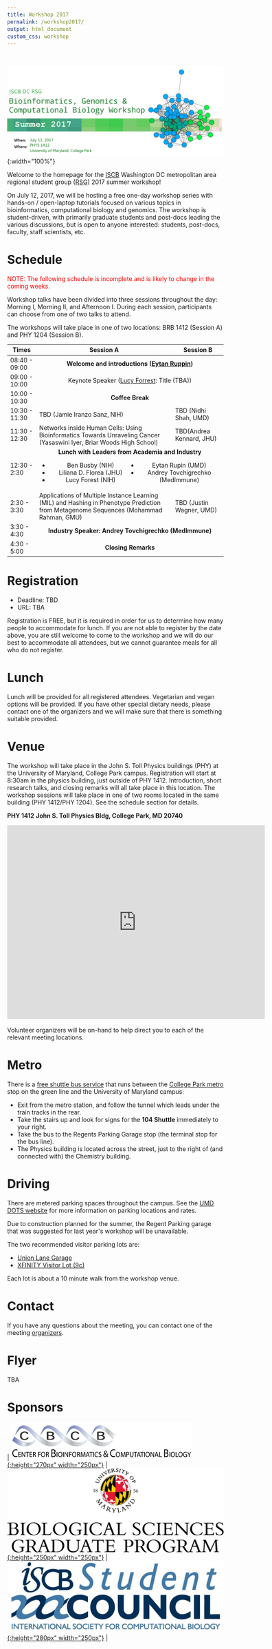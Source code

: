 ```yaml
---
title: Workshop 2017
permalink: /workshop2017/
output: html_document
custom_css: workshop
---
```


&nbsp;

![DC-RSG Summer 2017 Workshop Banner](/images/workshop-2017/iscb-dc-rsg_summer_2017_workshop_banner.png){:width="100%"}

Welcome to the homepage for the [ISCB](http://www.iscb.org/) Washington DC
metropolitan area regional student group ([RSG](http://rsg.iscbsc.org/)) 2017
summer workshop!

On July 12, 2017, we will be hosting a free one-day workshop series with
hands-on / open-laptop tutorials focused on various topics in bioinformatics,
computational biology and genomics. The workshop is student-driven, with
primarily graduate students and post-docs leading the various discussions, but
is open to anyone interested: students, post-docs, faculty, staff scientists,
etc.

# Schedule

<span style="color:red">NOTE: The following schedule is incomplete and is
likely to change in the coming weeks.</span>

Workshop talks have been divided into three sessions throughout the day:
Morning I, Morning II, and Afternoon I. During each session, participants can
choose from one of two talks to attend.

The workshops will take place in one of two locations: BRB 1412 (Session A) and
PHY 1204 (Session B).

<table id='schedule-table'>
  <thead>
    <tr>
      <th>Times</th>
      <th>Session A</th>
      <th>Session B</th>
    </tr>
  </thead>
  <tbody>
    <tr>
      <td>08:40 - 09:00</td>
      <td colspan="2" align="center"><strong>Welcome and introductions (<a href="https://sites.umiacs.umd.edu/ruppinlab/">Eytan Ruppin</a>)</strong></td>
    </tr>
    <tr>
      <td>09:00 - 10:00</td>
      <td colspan="2" align="center">Keynote Speaker (<a href="https://neuroscience.nih.gov/forrest/Home.aspx">Lucy Forrest</a>: Title (TBA))</td>
    </tr>
    <tr>
      <td>10:00 - 10:30</td>
      <td colspan="2" align="center"><strong>Coffee Break</strong></td>
    </tr>
    <tr>
      <td>10:30 - 11:30</td>
      <td>TBD (Jamie Iranzo Sanz, NIH)</td>
      <td>TBD (Nidhi Shah, UMD)</td>
    </tr>
    <tr>
      <td>11:30 - 12:30</td>
      <td>Networks inside Human Cells: Using Bioinformatics Towards Unraveling Cancer (Yasaswini Iyer, Briar Woods High School)</td>
      <td>TBD(Andrea Kennard, JHU)</td>
    </tr>
    <tr>
      <td>12:30 - 2:30</td>
      <td colspan="2" align="center">
        <strong>Lunch with Leaders from Academia and Industry</strong><br />
        <ul style='columns: 2; -webkit-columns: 2; -moz-columns: 2;'>
            <li>Ben Busby (NIH)</li>
            <li>Liliana D. Florea (JHU)</li>
            <li>Lucy Forest (NIH)</li>
            <li>Eytan Rupin (UMD)</li>
            <li>Andrey Tovchigrechko (MedImmune)</li>
        </ul>
      </td>
    </tr>
    <tr>
      <td>2:30 - 3:30</td>
      <td>Applications of Multiple Instance Learning (MIL) and Hashing in Phenotype Prediction from Metagenome Sequences (Mohammad Rahman, GMU)</td>
      <td>TBD (Justin Wagner, UMD)</td>
    </tr>
    <tr>
      <td>3:30 - 4:30</td>
      <td colspan="2" align="center"><strong>Industry Speaker: Andrey Tovchigrechko (MedImmune)</strong><br /></td>
    </tr>
    <tr>
      <td>4:30 - 5:00</td>
      <td colspan="2" align="center"><strong>Closing Remarks</strong></td>
    </tr>
  </tbody>
</table>

# Registration
 * Deadline: TBD
 * URL: TBA

Registration is FREE, but it is required in order for us to determine how many
people to accommodate for lunch. If you are not able to register by the date
above, you are still welcome to come to the workshop and we will do our best to
accommodate all attendees, but we cannot guarantee meals for all who do not
register.

# Lunch

Lunch will be provided for all registered attendees. Vegetarian and vegan
options will be provided. If you have other special dietary needs, please
contact one of the organizers and we will make sure that there is something
suitable provided.

# Venue

The workshop will take place in the John S. Toll Physics buildings (PHY) at the
University of Maryland, College Park campus. Registration will start at 8:30am
in the physics building, just outside of PHY 1412. Introduction, short research
talks, and closing remarks will all take place in this location. The workshop
sessions will take place in one of two rooms located in the same building (PHY
1412/PHY 1204). See the schedule section for details.

**PHY 1412**
**John S. Toll Physics Bldg, College Park, MD 20740**

<iframe src="https://www.google.com/maps/embed?pb=!1m18!1m12!1m3!1d1096.4249912002817!2d-76.94100036343907!3d38.98888599853324!2m3!1f0!2f0!3f0!3m2!1i1024!2i768!4f13.1!3m3!1m2!1s0x89b7c6a2b3f9d929%3A0x36688149862d4620!2sDepartment+of+Physics!5e0!3m2!1sen!2sus!4v1494852613808" width="600" height="450" frameborder="0" style="border:0" allowfullscreen></iframe>

Volunteer organizers will be on-hand to help direct you to each of the relevant meeting locations.

# Metro

There is a [free shuttle bus service](http://www.dots.umd.edu/schedules.html)
that runs between the [College Park
metro](http://www.wmata.com/rail/station_detail.cfm?station_id=79) stop on the
green line and the University of Maryland campus:

* Exit from the metro station, and follow the tunnel which leads under the train tracks in the rear.
* Take the stairs up and look for signs for the **104 Shuttle** immediately to your right.
* Take the bus to the Regents Parking Garage stop (the terminal stop for the bus line).
* The Physics building is located across the street, just to the right of (and connected with) the Chemistry building.

# Driving

<!-- TODO: Add nearest parking location -->

There are metered parking spaces throughout the campus. See the [UMD DOTS
website](http://www.transportation.umd.edu/maps&apps.html) for more information
on parking locations and rates.

Due to construction planned for the summer, the Regent Parking garage that was
suggested for last year's workshop will be unavailable.

The two recommended visitor parking lots are:

- [Union Lane Garage](https://www.admissions.umd.edu/visit/unionlanegarage.php) 
- [XFINITY Visitor Lot (9c)](http://www.transportation.umd.edu/parking/maps/map_color.pdf)

Each lot is about a 10 minute walk from the workshop venue.

# Contact

If you have any questions about the meeting, you can contact one of the meeting [organizers](https://iscb-dc-rsg.github.io/organizers/).

# Flyer

  TBA

# Sponsors

| [![CBCB](../images/cbcb_logo_transp_blackwhite.gif "Center for Bioinformatics & Computational Biology"){:height="270px" width="250px"}](http://www.cbcb.umd.edu)  | [![BISI](../images/umd_bisi_logo.png "The Biological Sciences Graduate Program "){:height="250px" width="250px"}](http://www.bisi.umd.edu) | [![ISCB](../images/iscb_sc_logo.png "International society for Computational Biology"){:height="280px" width="250px"}](https://www.iscb.org) |

